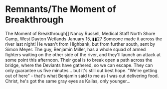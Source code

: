 # Remnants/The Moment of Breakthrough

The Moment of Breakthrough[]
Nancy Russell, Medical Staff
North Shore Camp, West Dayton Wetlands
January 15, ▮▮27
Someone made it across the river last night! He wasn't from Highbank, but from further south, sent by Simon Meyer.
The guy, Benjamin Miller, has a whole squad of armed fighters waiting on the other side of the river, and they'll launch an attack at some point this afternoon. Their goal is to break open a path across the bridge, where the Deviants have gathered, so we can escape. They can only guarantee us five minutes... but it's still out best hope.
"We're getting out of here" - that's what Benjamin said to me as I was out delivering food. Christ, he's got the same gray eyes as Kailas, only younger...
